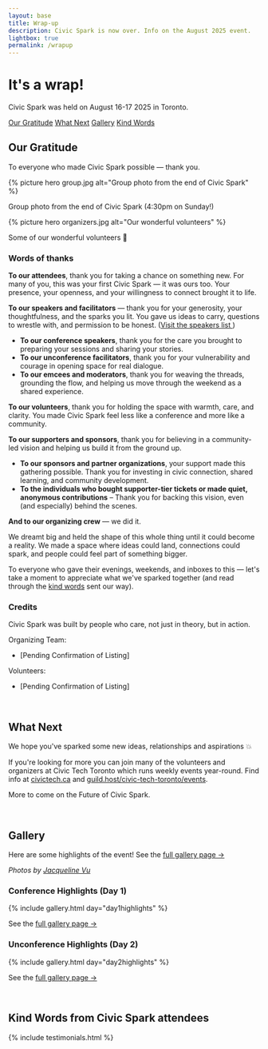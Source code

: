 ```yaml
---
layout: base
title: Wrap-up
description: Civic Spark is now over. Info on the August 2025 event.
lightbox: true
permalink: /wrapup
---
```


# It's a wrap!

<p class="lead"> Civic Spark was held on August 16-17 2025 in Toronto.</p>
<a role="button" class="outline" href="#thanks" >Our Gratitude</a>
<a role="button" class="outline" href="#next" >What Next</a>
<a role="button" class="outline" href="#gallery" >Gallery</a> 
<a role="button" class="outline" href="#kindwords" >Kind Words</a>

<br id="thanks"/>

## Our Gratitude

<p class="lead">To everyone who made Civic Spark possible — thank you.</p>

<div class="grid">
<div>{% picture hero group.jpg alt="Group photo from the end of Civic Spark" %}
<p>Group photo from the end of Civic Spark (4:30pm on Sunday!)</p></div>
<div>
{% picture hero organizers.jpg alt="Our wonderful volunteers" %}
<p>Some of our wonderful volunteers 🫶</p></div>
</div>

### Words of thanks

**To our attendees**, thank you for taking a chance on something new. For many of you, this was your first Civic Spark — it was ours too. Your presence, your openness, and your willingness to connect brought it to life.

**To our speakers and facilitators** — thank you for your generosity, your thoughtfulness, and the sparks you lit. You gave us ideas to carry, questions to wrestle with, and permission to be honest. ([Visit the speakers list ](/conference/speakers/))

- **To our conference speakers**, thank you for the care you brought to preparing your sessions and sharing your stories.
- **To our unconference facilitators**, thank you for your vulnerability and courage in opening space for real dialogue.
- **To our emcees and moderators**, thank you for weaving the threads, grounding the flow, and helping us move through the weekend as a shared experience.

**To our volunteers**, thank you for holding the space with warmth, care, and clarity. You made Civic Spark feel less like a conference and more like a community.

**To our supporters and sponsors**, thank you for believing in a community-led vision and helping us build it from the ground up.

- **To our sponsors and partner organizations**, your support made this gathering possible. Thank you for investing in civic connection, shared learning, and community development.
- **To the individuals who bought supporter-tier tickets or made quiet, anonymous contributions** – Thank you for backing this vision, even (and especially) behind the scenes.

**And to our organizing crew** — we did it.

We dreamt big and held the shape of this whole thing until it could become a reality. We made a space where ideas could land, connections could spark, and people could feel part of something bigger.

To everyone who gave their evenings, weekends, and inboxes to this — let's take a moment to appreciate what we've sparked together (and read through the <a href="#kindwords">kind words</a> sent our way).

### Credits

Civic Spark was built by people who care, not just in theory, but in action.

Organizing Team:

- [Pending Confirmation of Listing]

Volunteers:

- [Pending Confirmation of Listing]

<br id="next"/>

## What Next

<p class="lead">We hope you've sparked some new ideas, relationships and aspirations 💥</p>

If you're looking for more you can join many of the volunteers and organizers at Civic Tech Toronto which runs weekly events year-round. Find info at [civictech.ca](https://civictech.ca) and [guild.host/civic-tech-toronto/events](https://guild.host/civic-tech-toronto/events).

More to come on the Future of Civic Spark.

<br id="gallery"/>

## Gallery

Here are some highlights of the event! See the [full gallery page →](/wrapup-full-gallery)

_Photos by [Jacqueline Vu](https://www.jaxvu.com)_

### Conference Highlights (Day 1)

{% include gallery.html day="day1highlights" %}

See the [full gallery page →](/wrapup-full-gallery)

### Unconference Highlights (Day 2)

{% include gallery.html day="day2highlights" %}

See the [full gallery page →](/wrapup-full-gallery)

<br id="kindwords"/>

## Kind Words from Civic Spark attendees

{% include testimonials.html %}
